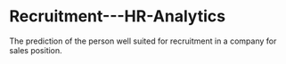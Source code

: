 # Recruitment---HR-Analytics
The prediction of the person well suited for recruitment in a company for sales position.
